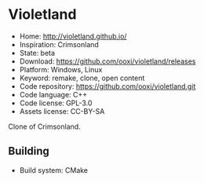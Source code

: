 # Violetland

- Home: http://violetland.github.io/
- Inspiration: Crimsonland
- State: beta
- Download: https://github.com/ooxi/violetland/releases
- Platform: Windows, Linux
- Keyword: remake, clone, open content
- Code repository: https://github.com/ooxi/violetland.git
- Code language: C++
- Code license: GPL-3.0
- Assets license: CC-BY-SA

Clone of Crimsonland.

## Building

- Build system: CMake
